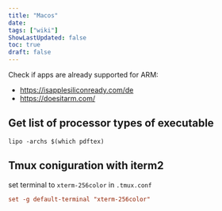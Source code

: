 ```yaml
---
title: "Macos"
date: 
tags: ["wiki"]
ShowLastUpdated: false
toc: true
draft: false
---
```



Check if apps are already supported for ARM:
* https://isapplesiliconready.com/de
* https://doesitarm.com/


## Get list of processor types of executable

    lipo -archs $(which pdftex)

## Tmux coniguration with iterm2

set terminal to `xterm-256color` in `.tmux.conf`

```conf
set -g default-terminal "xterm-256color"
```


